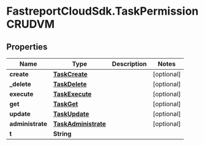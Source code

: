# FastreportCloudSdk.TaskPermissionCRUDVM

## Properties

Name | Type | Description | Notes
------------ | ------------- | ------------- | -------------
**create** | [**TaskCreate**](TaskCreate.md) |  | [optional] 
**_delete** | [**TaskDelete**](TaskDelete.md) |  | [optional] 
**execute** | [**TaskExecute**](TaskExecute.md) |  | [optional] 
**get** | [**TaskGet**](TaskGet.md) |  | [optional] 
**update** | [**TaskUpdate**](TaskUpdate.md) |  | [optional] 
**administrate** | [**TaskAdministrate**](TaskAdministrate.md) |  | [optional] 
**t** | **String** |  | 


